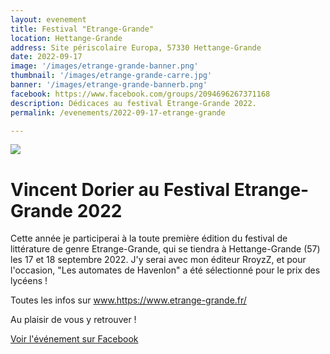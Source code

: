 ```yaml
---
layout: evenement
title: Festival "Etrange-Grande"
location: Hettange-Grande
address: Site périscolaire Europa, 57330 Hettange-Grande
date: 2022-09-17
image: '/images/etrange-grande-banner.png'
thumbnail: '/images/etrange-grande-carre.jpg'
banner: '/images/etrange-grande-bannerb.png'
facebook: https://www.facebook.com/groups/2094696267371168
description: Dédicaces au festival Etrange-Grande 2022.
permalink: /evenements/2022-09-17-etrange-grande

---
```


![]({{page.image}})

# Vincent Dorier au Festival Etrange-Grande 2022

Cette année je participerai à la toute première édition du festival de littérature de genre Etrange-Grande, qui se tiendra à Hettange-Grande (57) les 17 et 18 septembre 2022. J'y serai avec mon éditeur RroyzZ, et pour l'occasion, "Les automates de Havenlon" a été sélectionné pour le prix des lycéens !

Toutes les infos sur www.https://www.etrange-grande.fr/

Au plaisir de vous y retrouver !

<a href="{{ page.facebook }}" target="_blank">
<i class="fab fa-facebook"></i> Voir l'événement sur Facebook
</a>
